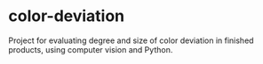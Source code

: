 # color-deviation
Project for evaluating degree and size of color deviation in finished products, using computer vision and Python.
